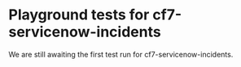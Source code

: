 # Playground tests for cf7-servicenow-incidents
We are still awaiting the first test run for cf7-servicenow-incidents.
